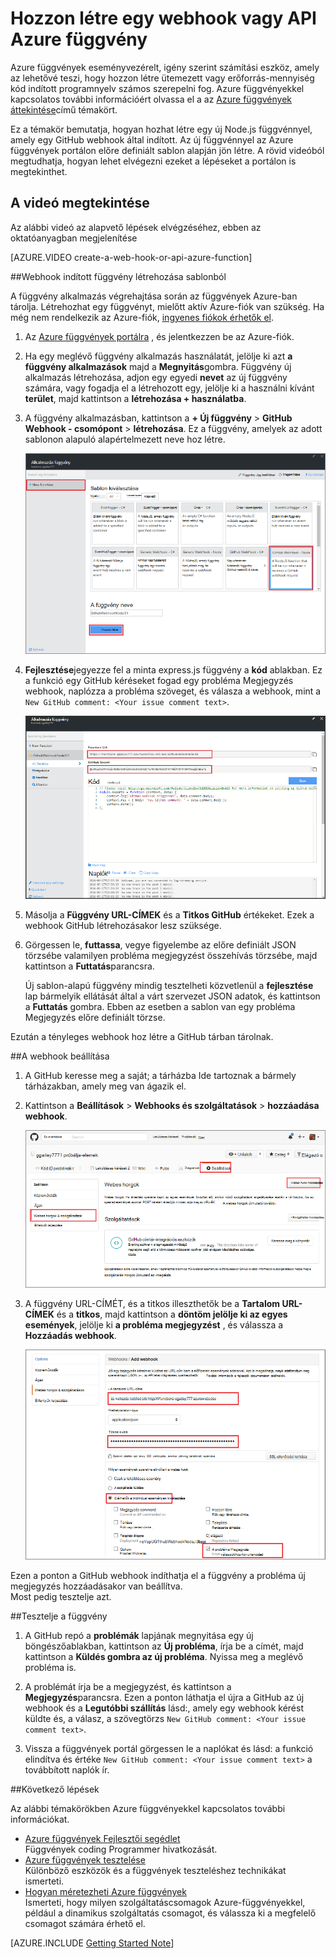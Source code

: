 <properties
   pageTitle="Hozzon létre egy webes hurok vagy API Azure függvény |} Microsoft Azure"
   description="Hívja fel az Azure függvények használata létrehozni egy funkció, amely egy WebHook vagy API által indított."
   services="azure-functions"
   documentationCenter="na"
   authors="ggailey777"
   manager="erikre"
   editor=""
   tags=""
   />

<tags
   ms.service="functions"
   ms.devlang="multiple"
   ms.topic="get-started-article"
   ms.tgt_pltfrm="multiple"
   ms.workload="na"
   ms.date="08/30/2016"
   ms.author="glenga"/>
   
# <a name="create-a-webhook-or-api-azure-function"></a>Hozzon létre egy webhook vagy API Azure függvény

Azure függvények eseményvezérelt, igény szerint számítási eszköz, amely az lehetővé teszi, hogy hozzon létre ütemezett vagy erőforrás-mennyiség kód indított programnyelv számos szerepelni fog. Azure függvényekkel kapcsolatos további információért olvassa el a az [Azure függvények áttekintése](functions-overview.md)című témakört.

Ez a témakör bemutatja, hogyan hozhat létre egy új Node.js függvénnyel, amely egy GitHub webhook által indított. Az új függvénnyel az Azure függvények portálon előre definiált sablon alapján jön létre. A rövid videóból megtudhatja, hogyan lehet elvégezni ezeket a lépéseket a portálon is megtekinthet.

## <a name="watch-the-video"></a>A videó megtekintése

Az alábbi videó az alapvető lépések elvégzéséhez, ebben az oktatóanyagban megjelenítése 

[AZURE.VIDEO create-a-web-hook-or-api-azure-function]

##<a name="create-a-webhook-triggered-function-from-the-template"></a>Webhook indított függvény létrehozása sablonból

A függvény alkalmazás végrehajtása során az függvények Azure-ban tárolja. Létrehozhat egy függvényt, mielőtt aktív Azure-fiók van szükség. Ha még nem rendelkezik az Azure-fiók, [ingyenes fiókok érhetők el](https://azure.microsoft.com/free/). 

1. Az [Azure függvények portálra](https://functions.azure.com/signin) , és jelentkezzen be az Azure-fiók.

2. Ha egy meglévő függvény alkalmazás használatát, jelölje ki azt **a függvény alkalmazások** majd a **Megnyitás**gombra. Függvény új alkalmazás létrehozása, adjon egy egyedi **nevet** az új függvény számára, vagy fogadja el a létrehozott egy, jelölje ki a használni kívánt **terület**, majd kattintson a **létrehozása + használatba**. 

3. A függvény alkalmazásban, kattintson a **+ Új függvény** > **GitHub Webhook - csomópont** > **létrehozása**. Ez a függvény, amelyek az adott sablonon alapuló alapértelmezett neve hoz létre. 

    ![Hozzon létre új GitHub webhook függvény](./media/functions-create-a-web-hook-or-api-function/functions-create-new-github-webhook.png) 

4. **Fejlesztése**jegyezze fel a minta express.js függvény a **kód** ablakban. Ez a funkció egy GitHub kéréseket fogad egy probléma Megjegyzés webhook, naplózza a probléma szöveget, és válasza a webhook, mint a `New GitHub comment: <Your issue comment text>`.


    ![Hozzon létre új GitHub webhook függvény](./media/functions-create-a-web-hook-or-api-function/functions-new-webhook-in-portal.png) 

5. Másolja a **Függvény URL-CÍMEK** és a **Titkos GitHub** értékeket. Ezek a webhook GitHub létrehozásakor lesz szüksége. 

6. Görgessen le, **futtassa**, vegye figyelembe az előre definiált JSON törzsébe valamilyen probléma megjegyzést összehívás törzsébe, majd kattintson a **Futtatás**parancsra. 
 
    Új sablon-alapú függvény mindig tesztelheti közvetlenül a **fejlesztése** lap bármelyik ellátását által a várt szervezet JSON adatok, és kattintson a **Futtatás** gombra. Ebben az esetben a sablon van egy probléma Megjegyzés előre definiált törzse. 
 
Ezután a tényleges webhook hoz létre a GitHub tárban tárolnak.

##<a name="configure-the-webhook"></a>A webhook beállítása

1. A GitHub keresse meg a saját; a tárházba Ide tartoznak a bármely tárházakban, amely meg van ágazik el.
 
2. Kattintson a **Beállítások** > **Webhooks és szolgáltatások** > **hozzáadása webhook**.

    ![Hozzon létre új GitHub webhook függvény](./media/functions-create-a-web-hook-or-api-function/functions-create-new-github-webhook-2.png)   

3. A függvény URL-CÍMÉT, és a titkos illeszthetők be a **Tartalom URL-CÍMEK** és a **titkos**, majd kattintson a **döntöm jelölje ki az egyes események**, jelölje ki **a probléma megjegyzést** , és válassza a **Hozzáadás webhook**.

    ![Hozzon létre új GitHub webhook függvény](./media/functions-create-a-web-hook-or-api-function/functions-create-new-github-webhook-3.png) 

Ezen a ponton a GitHub webhook indíthatja el a függvény a probléma új megjegyzés hozzáadásakor van beállítva.  
Most pedig tesztelje azt.

##<a name="test-the-function"></a>Tesztelje a függvény

1. A GitHub repó a **problémák** lapjának megnyitása egy új böngészőablakban, kattintson az **Új probléma**, írja be a címét, majd kattintson a **Küldés gombra az új probléma**. Nyissa meg a meglévő probléma is.

2. A problémát írja be a megjegyzést, és kattintson a **Megjegyzés**parancsra. Ezen a ponton láthatja el újra a GitHub az új webhook és a **Legutóbbi szállítás** lásd:, amely egy webhook kérést küldte és, a válasz, a szövegtörzs `New GitHub comment: <Your issue comment text>`.

3. Vissza a függvények portál görgessen le a naplókat és lásd: a funkció elindítva és értéke `New GitHub comment: <Your issue comment text>` a továbbított naplók ír.


##<a name="next-steps"></a>Következő lépések

Az alábbi témakörökben Azure függvényekkel kapcsolatos további információkat.

+ [Azure függvények Fejlesztői segédlet](functions-reference.md)  
Függvények coding Programmer hivatkozását.
+ [Azure függvények tesztelése](functions-test-a-function.md)  
Különböző eszközök és a függvények teszteléshez technikákat ismerteti.
+ [Hogyan méretezheti Azure függvények](functions-scale.md)  
Ismerteti, hogy milyen szolgáltatáscsomagok Azure-függvényekkel, például a dinamikus szolgáltatás csomagot, és válassza ki a megfelelő csomagot számára érhető el.  


[AZURE.INCLUDE [Getting Started Note](../../includes/functions-get-help.md)]
